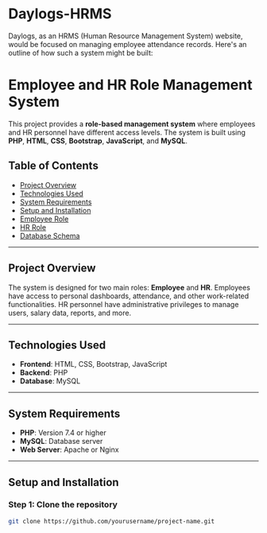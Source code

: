 # Daylogs-HRMS
Daylogs, as an HRMS (Human Resource Management System) website, would be focused on managing employee attendance records. Here's an outline of how such a system might be built:
# Employee and HR Role Management System

This project provides a **role-based management system** where employees and HR personnel have different access levels. The system is built using **PHP**, **HTML**, **CSS**, **Bootstrap**, **JavaScript**, and **MySQL**.

## Table of Contents
- [Project Overview](#project-overview)
- [Technologies Used](#technologies-used)
- [System Requirements](#system-requirements)
- [Setup and Installation](#setup-and-installation)
- [Employee Role](#employee-role)
- [HR Role](#hr-role)
- [Database Schema](#database-schema)

---

## Project Overview

The system is designed for two main roles: **Employee** and **HR**. Employees have access to personal dashboards, attendance, and other work-related functionalities. HR personnel have administrative privileges to manage users, salary data, reports, and more.

---

## Technologies Used

- **Frontend**: HTML, CSS, Bootstrap, JavaScript
- **Backend**: PHP
- **Database**: MySQL

---

## System Requirements

- **PHP**: Version 7.4 or higher
- **MySQL**: Database server
- **Web Server**: Apache or Nginx

---

## Setup and Installation

### Step 1: Clone the repository

```bash
git clone https://github.com/yourusername/project-name.git
